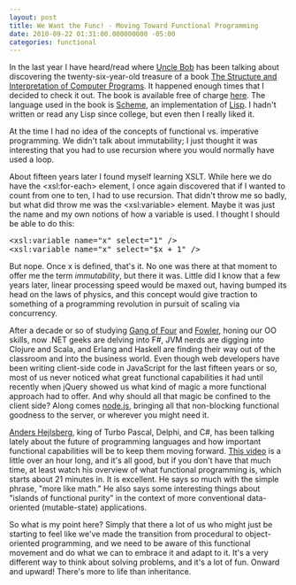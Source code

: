 ```yaml
---
layout: post
title: We Want the Func! - Moving Toward Functional Programming
date: 2010-09-22 01:31:00.000000000 -05:00
categories: functional
---
```

<div class="kg-card-markdown"><p>In the last year I have heard/read where <a href="http://www.objectmentor.com/omTeam/martin_r.html">Uncle Bob</a> has been talking about discovering the twenty-six-year-old treasure of a book <a href="http://en.wikipedia.org/wiki/Structure_and_Interpretation_of_Computer_Programs">The Structure and Interpretation of Computer Programs</a>. It happened enough times that I decided to check it out. The book is available free of charge <a href="http://www.scribd.com/doc/15556326/Structure-and-Interpretation-of-Computer-Programs-SICP">here</a>. The language used in the book is <a href="http://en.wikipedia.org/wiki/Scheme_%28programming_language%29">Scheme</a>, an implementation of <a href="http://en.wikipedia.org/wiki/Lisp_programming_language">Lisp</a>. I hadn't written or read any Lisp since college, but even then I really liked it.</p>
<p>At the time I had no idea of the concepts of functional vs. imperative programming. We didn't talk about immutability; I just thought it was interesting that you had to use recursion where you would normally have used a loop.</p>
<p>About fifteen years later I found myself learning XSLT. While here we do have the &lt;xsl:for-each&gt; element, I once again discovered that if I wanted to count from one to ten, I had to use recursion. That didn't throw me so badly, but what did throw me was the &lt;xsl:variable&gt; element. Maybe it was just the name and my own notions of how a variable is used. I thought I should be able to do this:</p>
<pre>&lt;xsl:variable name="x" select="1" /&gt;
&lt;xsl:variable name="x" select="$x + 1" /&gt;
</pre>
<p>But nope. Once x is defined, that's it. No one was there at that moment to offer me the term <i>immutability</i>, but there it was. Little did I know that a few years later, linear processing speed would be maxed out, having bumped its head on the laws of physics, and this concept would give traction to something of a programming revolution in pursuit of scaling via concurrency.</p>
<p>After a decade or so of studying <a href="http://en.wikipedia.org/wiki/Design_Patterns_%28book%29">Gang of Four</a> and <a href="http://martinfowler.com/books.html#eaa">Fowler</a>, honing our OO skills, now .NET geeks are delving into F#, JVM nerds are digging into Clojure and Scala, and Erlang and Haskell are finding their way out of the classroom and into the business world. Even though web developers have been writing client-side code in JavaScript for the last fifteen years or so, most of us never noticed what great functional capabilities it had until recently when jQuery showed us what kind of magic a more functional approach had to offer. And why should all that magic be confined to the client side? Along comes <a href="http://nodejs.org/">node.js</a>, bringing all that non-blocking functional goodness to the server, or wherever you might need it.</p>
<p><a href="http://en.wikipedia.org/wiki/Anders_Hejlsberg">Anders Hejlsberg</a>, king of Turbo Pascal, Delphi, and C#, has been talking lately about the future of programming languages and how important functional capabilities will be to keep them moving forward. <a href="http://channel9.msdn.com/blogs/adebruyn/techdays-2010-developer-keynote-by-anders-hejlsberg">This video</a> is a little over an hour long, and it's all good, but if you don't have that much time, at least watch his overview of what functional programming is, which starts about 21 minutes in. It is excellent. He says so much with the simple phrase, &quot;more like math.&quot; He also says some interesting things about &quot;islands of functional purity&quot; in the context of more conventional data-oriented (mutable-state) applications.</p>
<p>So what is my point here? Simply that there a lot of us who might just be starting to feel like we've made the transition from procedural to object-oriented programming, and we need to be aware of this functional movement and do what we can to embrace it and adapt to it. It's a very different way to think about solving problems, and it's a lot of fun. Onward and upward! There's more to life than inheritance.</p>
</div>

